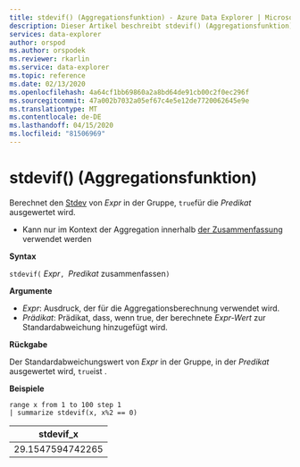 ```yaml
---
title: stdevif() (Aggregationsfunktion) - Azure Data Explorer | Microsoft Docs
description: Dieser Artikel beschreibt stdevif() (Aggregationsfunktion) in Azure Data Explorer.
services: data-explorer
author: orspod
ms.author: orspodek
ms.reviewer: rkarlin
ms.service: data-explorer
ms.topic: reference
ms.date: 02/13/2020
ms.openlocfilehash: 4a64cf1bb69860a2a8bd64de91cb00c2f0ec296f
ms.sourcegitcommit: 47a002b7032a05ef67c4e5e12de7720062645e9e
ms.translationtype: MT
ms.contentlocale: de-DE
ms.lasthandoff: 04/15/2020
ms.locfileid: "81506969"
---
```

# <a name="stdevif-aggregation-function"></a>stdevif() (Aggregationsfunktion)

Berechnet den [Stdev](stdev-aggfunction.md) von *Expr* in der Gruppe, `true`für die *Predikat* ausgewertet wird.

* Kann nur im Kontext der Aggregation innerhalb [der Zusammenfassung](summarizeoperator.md) verwendet werden

**Syntax**

`stdevif(` *Expr*`, `*Predikat* zusammenfassen`)`

**Argumente**

* *Expr*: Ausdruck, der für die Aggregationsberechnung verwendet wird. 
* *Prädikat*: Prädikat, dass, wenn true, der berechnete *Expr-Wert* zur Standardabweichung hinzugefügt wird.

**Rückgabe**

Der Standardabweichungswert von *Expr* in der Gruppe, in der *Predikat* ausgewertet wird, `true`ist .
 
**Beispiele**

```kusto
range x from 1 to 100 step 1
| summarize stdevif(x, x%2 == 0)

```

|stdevif_x|
|---|
|29.1547594742265|